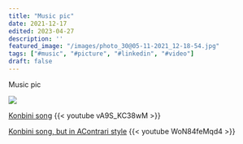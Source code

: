 ```yaml
---
title: "Music pic"
date: 2021-12-17
edited: 2023-04-27
description: ''
featured_image: "/images/photo_30@05-11-2021_12-18-54.jpg"
tags: ["#music", "#picture", "#linkedin", "#video"]
draft: false
---
```


Music pic

![](/images/photo_30@05-11-2021_12-18-54.jpg)

[Konbini song](https://www.youtube.com/watch?v=vA9S_KC38wM)
{{< youtube vA9S_KC38wM >}}


[Konbini song, but in AContrari style](https://youtu.be/WoN84feMqd4)
{{< youtube WoN84feMqd4 >}}
